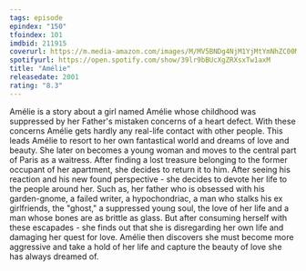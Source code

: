 ```yaml
---
tags: episode
epindex: "150"
tfoindex: 101
imdbid: 211915
coverurl: https://m.media-amazon.com/images/M/MV5BNDg4NjM1YjMtYmNhZC00MjM0LWFiZmYtNGY1YjA3MzZmODc5XkEyXkFqcGdeQXVyNDk3NzU2MTQ@._V1_SX202_CR0,0,202,300_.jpg
spotifyurl: https://open.spotify.com/show/39lr9bBUcXgZRXsxTw1axM
title: "Amélie"
releasedate: 2001
rating: "8.3"
---
```


Amélie is a story about a girl named Amélie whose childhood was suppressed by her Father's mistaken concerns of a heart defect. With these concerns Amélie gets hardly any real-life contact with other people. This leads Amélie to resort to her own fantastical world and dreams of love and beauty. She later on becomes a young woman and moves to the central part of Paris as a waitress. After finding a lost treasure belonging to the former occupant of her apartment, she decides to return it to him. After seeing his reaction and his new found perspective - she decides to devote her life to the people around her. Such as, her father who is obsessed with his garden-gnome, a failed writer, a hypochondriac, a man who stalks his ex girlfriends, the "ghost," a suppressed young soul, the love of her life and a man whose bones are as brittle as glass. But after consuming herself with these escapades - she finds out that she is disregarding her own life and damaging her quest for love. Amélie then discovers she must become more aggressive and take a hold of her life and capture the beauty of love she has always dreamed of.